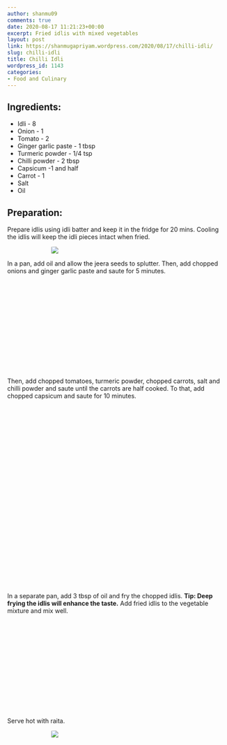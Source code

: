 ```yaml
---
author: shanmu09
comments: true
date: 2020-08-17 11:21:23+00:00
excerpt: Fried idlis with mixed vegetables
layout: post
link: https://shanmugapriyam.wordpress.com/2020/08/17/chilli-idli/
slug: chilli-idli
title: Chilli Idli
wordpress_id: 1143
categories:
- Food and Culinary
---
```

<style>
.square {
    float:left;
    width: 49%;
    border-radius:5%;
    padding-bottom : 40%; /* = width for a 1:1 aspect ratio */
    margin:0.5%;
    background-position:center center;
    background-repeat:no-repeat;
    background-size:cover; /* you change this to "contain" if you don't want the images to be cropped */
}
	
#break {
    clear:both;
}

.img_1{background-image:url('https://shanmugapriyam.files.wordpress.com/2020/08/00100lrportrait_00100_burst20200731170641292_cover.jpg');}
.img_2{background-image:url('https://shanmugapriyam.files.wordpress.com/2020/08/00100lrportrait_00100_burst20200731170704994_cover.jpg');}
.img_3{background-image:url('https://shanmugapriyam.files.wordpress.com/2020/08/00100lrportrait_00100_burst20200731171228067_cover.jpg');}
.img_4{background-image:url('https://shanmugapriyam.files.wordpress.com/2020/08/00100lrportrait_00100_burst20200731171419048_cover.jpg');}
.img_5{background-image:url('https://shanmugapriyam.files.wordpress.com/2020/08/00100lrportrait_00100_burst20200731171700178_cover.jpg');}
.img_6{background-image:url('https://shanmugapriyam.files.wordpress.com/2020/08/00100lrportrait_00100_burst20200731171832932_cover.jpg');}
.img_7{background-image:url('https://shanmugapriyam.files.wordpress.com/2020/08/00100lrportrait_00100_burst20200731174430767_cover.jpg');}
.img_8{background-image:url('https://shanmugapriyam.files.wordpress.com/2020/08/00100lrportrait_00100_burst20200731175208695_cover.jpg');}


.resize_fit_center {
    max-width:60%;
    max-height:60%;
    vertical-align: middle;
    display: block;
    margin-left: auto;
    margin-right: auto;
    border-radius:5%;
}

.center {
  margin: auto;
  width: 60%;
}
</style>



## Ingredients:







  * Idli - 8
  * Onion - 1
  * Tomato - 2
  * Ginger garlic paste - 1 tbsp
  * Turmeric powder - 1/4 tsp
  * Chilli powder - 2 tbsp
  * Capsicum -1 and half
  * Carrot - 1
  * Salt
  * Oil






## Preparation:







Prepare idlis using idli batter and keep it in the fridge for 20 mins. Cooling the idlis will keep the idli pieces intact when fried.




<div>
	<img src="https://shanmugapriyam.files.wordpress.com/2020/08/00100lrportrait_00100_burst20200731172811079_cover.jpg?w=998"  class="resize_fit_center"/>
</div>
<p/>






In a pan, add oil and allow the jeera seeds to splutter. Then, add chopped onions and ginger garlic paste and saute for 5 minutes.






<div class="square img_1">
</div>
<div class="square img_2">
</div>
<div id="break"> </div>
<p/>








Then, add chopped tomatoes, turmeric powder, chopped carrots, salt and chilli powder and saute until the carrots are half cooked. To that, add chopped capsicum and saute for 10 minutes.






<div class="square img_3">
</div>
<div class="square img_4">
</div>
<div class="square img_5">
</div>
<div class="square img_6">
 </div>
<div id="break"> </div>
<p/>







In a separate pan, add 3 tbsp of oil and fry the chopped idlis. **Tip: Deep frying the idlis will enhance the taste.** Add fried idlis to the vegetable mixture and mix well.





<div class="square img_7">
</div>
<div class="square img_8">
 </div>
<div id="break"> </div>
<p/>









Serve hot with raita.




<div>
	<img src="https://shanmugapriyam.files.wordpress.com/2020/08/00100lrportrait_00100_burst20200731202725386_cover.jpg?w=1024"  class="resize_fit_center"/>
</div>
<p/>








